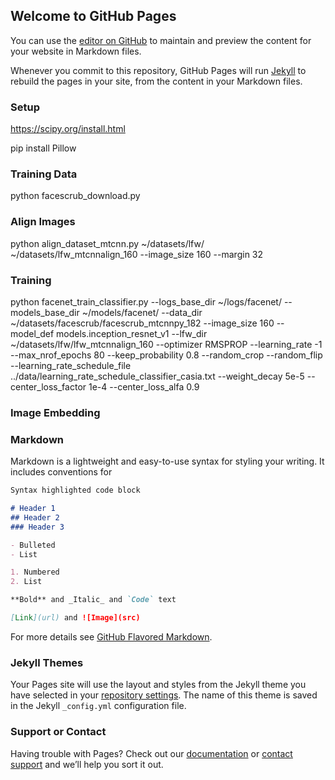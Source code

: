 ## Welcome to GitHub Pages

You can use the [editor on GitHub](https://github.com/overwindows/renaissance/edit/master/README.md) to maintain and preview the content for your website in Markdown files.

Whenever you commit to this repository, GitHub Pages will run [Jekyll](https://jekyllrb.com/) to rebuild the pages in your site, from the content in your Markdown files.

### Setup
https://scipy.org/install.html

pip install Pillow

### Training Data
python facescrub_download.py

### Align Images
python align_dataset_mtcnn.py ~/datasets/lfw/ ~/datasets/lfw_mtcnnalign_160 --image_size 160 --margin 32

### Training
python facenet_train_classifier.py --logs_base_dir ~/logs/facenet/ --models_base_dir ~/models/facenet/ --data_dir ~/datasets/facescrub/facescrub_mtcnnpy_182 --image_size 160 --model_def models.inception_resnet_v1 --lfw_dir  ~/datasets/lfw/lfw_mtcnnalign_160 --optimizer RMSPROP --learning_rate -1 --max_nrof_epochs 80 --keep_probability 0.8 --random_crop --random_flip --learning_rate_schedule_file ../data/learning_rate_schedule_classifier_casia.txt --weight_decay 5e-5 --center_loss_factor 1e-4 --center_loss_alfa 0.9

### Image Embedding


### Markdown

Markdown is a lightweight and easy-to-use syntax for styling your writing. It includes conventions for

```markdown
Syntax highlighted code block

# Header 1
## Header 2
### Header 3

- Bulleted
- List

1. Numbered
2. List

**Bold** and _Italic_ and `Code` text

[Link](url) and ![Image](src)
```

For more details see [GitHub Flavored Markdown](https://guides.github.com/features/mastering-markdown/).

### Jekyll Themes

Your Pages site will use the layout and styles from the Jekyll theme you have selected in your [repository settings](https://github.com/overwindows/renaissance/settings). The name of this theme is saved in the Jekyll `_config.yml` configuration file.

### Support or Contact

Having trouble with Pages? Check out our [documentation](https://help.github.com/categories/github-pages-basics/) or [contact support](https://github.com/contact) and we’ll help you sort it out.
